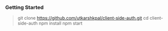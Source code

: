 

### Getting Started

> git clone https://github.com/utkarshkpal/client-side-auth.git
> cd client-side-auth
> npm install
> npm start
```

